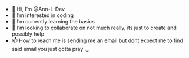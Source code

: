 - 👋 Hi, I’m @Ann-L-Dev
- 👀 I’m interested in coding
- 🌱 I’m currently learning the basics 
- 💞️ I’m looking to collaborate on not much really, its just to create and possibly help
- 📫 How to reach me is sending me an email but dont expect me to find said email you just gotta pray ._.

<!---
Ann-L-Dev/Ann-L-Dev is a ✨ special ✨ repository because its `README.md` (this file) appears on your GitHub profile.
You can click the Preview link to take a look at your changes.
--->
